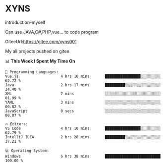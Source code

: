 # XYNS
introduction-myself

Can use JAVA,C#,PHP,vue... to code program

GiteeUrl:https://gitee.com/xyns001

My all projects pushed on gitee

<!--START_SECTION:waka-->
📊 **This Week I Spent My Time On** 

```text
💬 Programming Languages: 
Vue.js                   4 hrs 10 mins       ████████████████░░░░░░░░░   62.72 % 
Java                     2 hrs 17 mins       █████████░░░░░░░░░░░░░░░░   34.40 % 
XML                      7 mins              ░░░░░░░░░░░░░░░░░░░░░░░░░   01.99 % 
YAML                     3 mins              ░░░░░░░░░░░░░░░░░░░░░░░░░   00.82 % 
JavaScript               0 secs              ░░░░░░░░░░░░░░░░░░░░░░░░░   00.07 % 

🔥 Editors: 
VS Code                  4 hrs 10 mins       ████████████████░░░░░░░░░   62.79 % 
IntelliJ IDEA            2 hrs 28 mins       █████████░░░░░░░░░░░░░░░░   37.21 % 

💻 Operating System: 
Windows                  6 hrs 38 mins       █████████████████████████   100.00 % 
```


<!--END_SECTION:waka-->

